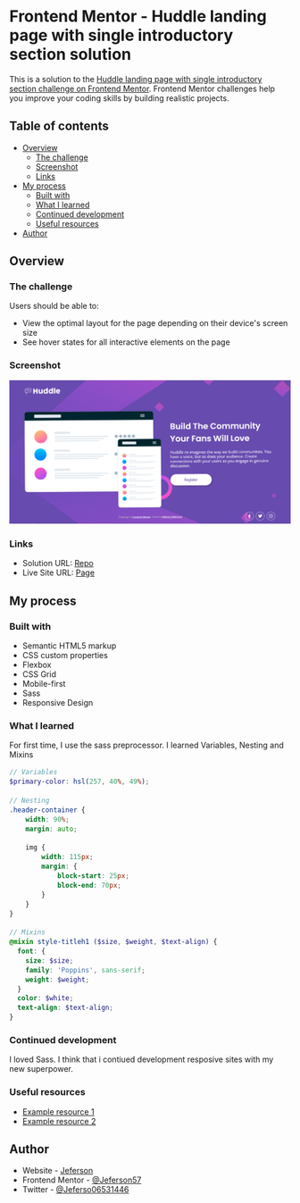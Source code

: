 # Frontend Mentor - Huddle landing page with single introductory section solution

This is a solution to the [Huddle landing page with single introductory section challenge on Frontend Mentor](https://www.frontendmentor.io/challenges/huddle-landing-page-with-a-single-introductory-section-B_2Wvxgi0). Frontend Mentor challenges help you improve your coding skills by building realistic projects. 

## Table of contents

- [Overview](#overview)
  - [The challenge](#the-challenge)
  - [Screenshot](#screenshot)
  - [Links](#links)
- [My process](#my-process)
  - [Built with](#built-with)
  - [What I learned](#what-i-learned)
  - [Continued development](#continued-development)
  - [Useful resources](#useful-resources)
- [Author](#author)

## Overview

### The challenge

Users should be able to:

- View the optimal layout for the page depending on their device's screen size
- See hover states for all interactive elements on the page

### Screenshot

![](./images/screenshot-Huddle-landing-page.png)

### Links

- Solution URL: [Repo](https://github.com/Jeferson57/Huddle-landing-page-with-single-introductory-section.github.io)
- Live Site URL: [Page](https://jeferson57.github.io/Huddle-landing-page-with-single-introductory-section.github.io/)

## My process

### Built with

- Semantic HTML5 markup
- CSS custom properties
- Flexbox
- CSS Grid
- Mobile-first 
- Sass
- Responsive Design

### What I learned

For first time, I use the sass preprocessor. I learned Variables, Nesting and Mixins 

```scss
// Variables
$primary-color: hsl(257, 40%, 49%);

// Nesting
.header-container {
    width: 90%;
    margin: auto;
    
    img {
        width: 115px;
        margin: {
            block-start: 25px;
            block-end: 70px;
        }
    }
}

// Mixins
@mixin style-titleh1 ($size, $weight, $text-align) {
  font: {
    size: $size;
    family: 'Poppins', sans-serif;
    weight: $weight;
  }
  color: $white;
  text-align: $text-align;
}
```

### Continued development

I loved Sass. I think that i contiued development resposive sites with my new superpower.

### Useful resources

- [Example resource 1](https://youtu.be/rDBzoq86SXY)
- [Example resource 2](https://sass-lang.com/guide)

## Author

- Website - [Jeferson](https://github.com/Jeferson57)
- Frontend Mentor - [@Jeferson57](https://www.frontendmentor.io/profile/Jeferson57)
- Twitter - [@Jeferso06531446](https://twitter.com/Jeferso06531446)
